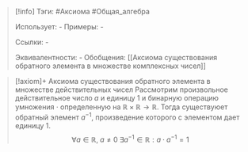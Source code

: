 > [!info]
> Тэги: #Аксиома #Общая_алгебра  
> 
> Использует: *-*
> Примеры: *-*
> 
> Ссылки: *-*
> 
> Эквивалентности: *-*
> Обобщения: [[Аксиомa существования обратного элемента в множестве комплексных чисел]]

> [!axiom]+ Аксиомa существования обратного элемента в множестве действительных чисел
> Рассмотрим произвольное действительное число $a$ и единицу $1$ и бинарную операцию умножения $\cdot$ определенную на $\mathbb{R \times R \rightarrow R}$. Тогда существуюет обратный элемент $a^{-1}$, произведение которого с элементом дает единицу $1$.
> $$\forall a \in \mathbb R, \; a \neq 0 \; \exists a^{-1} \in \mathbb R: a \cdot a^{-1} = 1$$